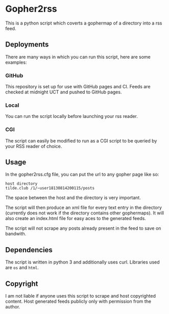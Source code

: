 # Gopher2rss

This is a python script which coverts a gophermap of a directory into a rss
feed.

## Deployments
There are many ways in which you can run this script, here are some examples:

### GitHub
This repository is set up for use with GitHub pages and CI. Feeds are checked
at midnight UCT and pushed to GitHub pages.

### Local
You can run the script locally before launching your rss reader.

### CGI
The script can easily be modified to run as a CGI script to be queried by
your RSS reader of choice.

## Usage
In the gopher2rss.cfg file, you can put the url to any gopher page like so:
```
host directory
tilde.club /1/~user18130814200115/posts
```
The space between the host and the directory is very important.

The script will then produce an xml file for every text entry in the directory
(currently does not work if the directory contains other gophermaps). It will
also create an index.html file for easy aces to the generated feeds.

The script will not scrape any posts already present in the feed to save on
bandwith.

## Dependencies
The script is written in python 3 and additionally uses curl. Libraries used are
`os` and `html`.

## Copyright
I am not liable if anyone uses this script to scrape and host copyrighted content. Host generated feeds publicly only with permission from the author.
